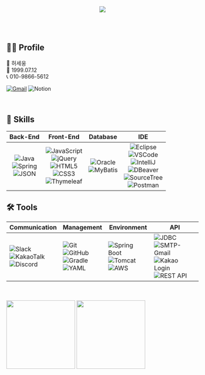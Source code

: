 <div align="center">
    <img src="https://capsule-render.vercel.app/api?type=waving&color=0:8e2de2,100:4a00e0&height=200&section=header&text=SeWoong%20in%20Github&fontSize=42&fontAlignY=40&fontColor=ffffff" />


</div>
</div>
</br>

</div>
</br>
</br>


## 🧑‍💻 Profile
👩 허세웅 <br>
👶 1999.07.12 <br>
📞 010-9866-5612 <br>

[![Gmail](https://img.shields.io/badge/Gmail-D14836?style=for-the-badge&logo=gmail&logoColor=white)](mailto:rksel0712@gmail.com)	![Notion](https://img.shields.io/badge/Notion-%23000000.svg?style=for-the-badge&logo=notion&logoColor=white)

</br>

## 💼 Skills
| Back-End | Front-End | Database | IDE |
| --- | --- | --- | --- |
| <div align="center"> ![Java](https://img.shields.io/badge/java-%23ED8B00.svg?style=for-the-badge&logo=java&logoColor=white)<br>![Spring](https://img.shields.io/badge/spring-%236DB33F.svg?style=for-the-badge&logo=spring&logoColor=white)<br>![JSON](https://img.shields.io/badge/JSON-292929?style=for-the-badge&logo=json&logoColor=white) </div> | <div align="center"> ![JavaScript](https://img.shields.io/badge/javascript-%23323330.svg?style=for-the-badge&logo=javascript&logoColor=%23F7DF1E)<br>![jQuery](https://img.shields.io/badge/jquery-%230769AD.svg?style=for-the-badge&logo=jquery&logoColor=white)<br>![HTML5](https://img.shields.io/badge/html5-%23E34F26.svg?style=for-the-badge&logo=html5&logoColor=white)<br>![CSS3](https://img.shields.io/badge/css3-%231572B6.svg?style=for-the-badge&logo=css3&logoColor=white)<br>![Thymeleaf](https://img.shields.io/badge/Thymeleaf-%23005C0F.svg?style=for-the-badge&logo=Thymeleaf&logoColor=white) </div> | <div align="center"> ![Oracle](https://img.shields.io/badge/Oracle-F80000?style=for-the-badge&logo=oracle&logoColor=white)<br>![MyBatis](https://img.shields.io/badge/MyBatis-005C0F?style=for-the-badge&logo=data:image/svg+xml;base64,PHN2ZyBmaWxsPSIjZmZmIiBoZWlnaHQ9IjEwMCIgdmlld0JveD0iMCAwIDUxMiA1MTIiIHdpZHRoPSIxMDAiIHhtbG5zPSJodHRwOi8vd3d3LnczLm9yZy8yMDAwL3N2ZyIvPg==&logoColor=white) </div> | <div align="center"> ![Eclipse](https://img.shields.io/badge/Eclipse-2C2255?style=for-the-badge&logo=eclipse&logoColor=white)<br>![VSCode](https://img.shields.io/badge/VSCode-007ACC?style=for-the-badge&logo=visualstudiocode&logoColor=white)<br>![IntelliJ](https://img.shields.io/badge/IntelliJIDEA-000000?style=for-the-badge&logo=intellijidea&logoColor=white)<br>![DBeaver](https://img.shields.io/badge/DBeaver-372923?style=for-the-badge&logo=dbeaver&logoColor=white)<br>![SourceTree](https://img.shields.io/badge/SourceTree-0052CC?style=for-the-badge&logo=sourcetree&logoColor=white)<br>![Postman](https://img.shields.io/badge/Postman-FF6C37?style=for-the-badge&logo=postman&logoColor=white) </div> |

## 🛠️ Tools

| Communication | Management | Environment | API |
| --- | --- | --- | --- |
| ![Slack](https://img.shields.io/badge/Slack-4A154B?style=for-the-badge&logo=slack&logoColor=white)<br>![KakaoTalk](https://img.shields.io/badge/KakaoTalk-FFCD00?style=for-the-badge&logo=kakaotalk&logoColor=000000)<br>![Discord](https://img.shields.io/badge/Discord-5865F2?style=for-the-badge&logo=discord&logoColor=white) | ![Git](https://img.shields.io/badge/Git-F05032?style=for-the-badge&logo=git&logoColor=white)<br>![GitHub](https://img.shields.io/badge/GitHub-181717?style=for-the-badge&logo=github&logoColor=white)<br>![Gradle](https://img.shields.io/badge/Gradle-02303A?style=for-the-badge&logo=gradle&logoColor=white)<br>![YAML](https://img.shields.io/badge/YAML-000000?style=for-the-badge&logo=yaml&logoColor=white) | ![Spring Boot](https://img.shields.io/badge/Spring%20Boot-6DB33F?style=for-the-badge&logo=springboot&logoColor=white)<br>![Tomcat](https://img.shields.io/badge/Apache%20Tomcat-F8DC75?style=for-the-badge&logo=apachetomcat&logoColor=black)<br>![AWS](https://img.shields.io/badge/AWS-232F3E?style=for-the-badge&logo=amazonaws&logoColor=white) | ![JDBC](https://img.shields.io/badge/JDBC-003B57?style=for-the-badge&logoColor=white)<br>![SMTP-Gmail](https://img.shields.io/badge/SMTP--Gmail-D14836?style=for-the-badge&logo=gmail&logoColor=white)<br>![Kakao Login](https://img.shields.io/badge/Kakao%20Login-FFCD00?style=for-the-badge&logo=kakaotalk&logoColor=000000)<br>![REST API](https://img.shields.io/badge/REST%20API-02569B?style=for-the-badge&logo=cloudflare&logoColor=white) |


</br>
</br>
<div>
  <img src="https://github-readme-stats.vercel.app/api?username=catcatsang&theme=prussian&show_icons=true" height="180"/>
  <img src="https://github-readme-stats.vercel.app/api/top-langs/?username=catcatsang&layout=compact&theme=prussian" height="180"/>
</div>
